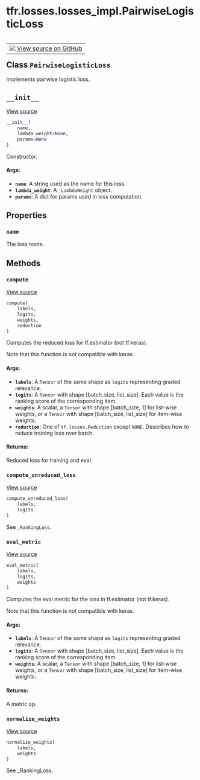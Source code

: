 <div itemscope itemtype="http://developers.google.com/ReferenceObject">
<meta itemprop="name" content="tfr.losses.losses_impl.PairwiseLogisticLoss" />
<meta itemprop="path" content="Stable" />
<meta itemprop="property" content="name"/>
<meta itemprop="property" content="__init__"/>
<meta itemprop="property" content="compute"/>
<meta itemprop="property" content="compute_unreduced_loss"/>
<meta itemprop="property" content="eval_metric"/>
<meta itemprop="property" content="normalize_weights"/>
</div>

# tfr.losses.losses_impl.PairwiseLogisticLoss

<!-- Insert buttons -->

<table class="tfo-notebook-buttons tfo-api" align="left">

<td>
  <a target="_blank" href="https://github.com/tensorflow/ranking/tree/master/tensorflow_ranking/python/losses_impl.py">
    <img src="https://www.tensorflow.org/images/GitHub-Mark-32px.png" />
    View source on GitHub
  </a>
</td></table>

## Class `PairwiseLogisticLoss`

<!-- Start diff -->

Implements pairwise logistic loss.

<!-- Placeholder for "Used in" -->

<h2 id="__init__"><code>__init__</code></h2>

<a target="_blank" href="https://github.com/tensorflow/ranking/tree/master/tensorflow_ranking/python/losses_impl.py">View
source</a>

```python
__init__(
    name,
    lambda_weight=None,
    params=None
)
```

Constructor.

#### Args:

*   <b>`name`</b>: A string used as the name for this loss.
*   <b>`lambda_weight`</b>: A `_LambdaWeight` object.
*   <b>`params`</b>: A dict for params used in loss computation.

## Properties

<h3 id="name"><code>name</code></h3>

The loss name.

## Methods

<h3 id="compute"><code>compute</code></h3>

<a target="_blank" href="https://github.com/tensorflow/ranking/tree/master/tensorflow_ranking/python/losses_impl.py">View
source</a>

```python
compute(
    labels,
    logits,
    weights,
    reduction
)
```

Computes the reduced loss for tf.estimator (not tf.keras).

Note that this function is not compatible with keras.

#### Args:

*   <b>`labels`</b>: A `Tensor` of the same shape as `logits` representing
    graded relevance.
*   <b>`logits`</b>: A `Tensor` with shape [batch_size, list_size]. Each value
    is the ranking score of the corresponding item.
*   <b>`weights`</b>: A scalar, a `Tensor` with shape [batch_size, 1] for
    list-wise weights, or a `Tensor` with shape [batch_size, list_size] for
    item-wise weights.
*   <b>`reduction`</b>: One of `tf.losses.Reduction` except `NONE`. Describes
    how to reduce training loss over batch.

#### Returns:

Reduced loss for training and eval.

<h3 id="compute_unreduced_loss"><code>compute_unreduced_loss</code></h3>

<a target="_blank" href="https://github.com/tensorflow/ranking/tree/master/tensorflow_ranking/python/losses_impl.py">View
source</a>

```python
compute_unreduced_loss(
    labels,
    logits
)
```

See `_RankingLoss`.

<h3 id="eval_metric"><code>eval_metric</code></h3>

<a target="_blank" href="https://github.com/tensorflow/ranking/tree/master/tensorflow_ranking/python/losses_impl.py">View
source</a>

```python
eval_metric(
    labels,
    logits,
    weights
)
```

Computes the eval metric for the loss in tf.estimator (not tf.keras).

Note that this function is not compatible with keras.

#### Args:

*   <b>`labels`</b>: A `Tensor` of the same shape as `logits` representing
    graded relevance.
*   <b>`logits`</b>: A `Tensor` with shape [batch_size, list_size]. Each value
    is the ranking score of the corresponding item.
*   <b>`weights`</b>: A scalar, a `Tensor` with shape [batch_size, 1] for
    list-wise weights, or a `Tensor` with shape [batch_size, list_size] for
    item-wise weights.

#### Returns:

A metric op.

<h3 id="normalize_weights"><code>normalize_weights</code></h3>

<a target="_blank" href="https://github.com/tensorflow/ranking/tree/master/tensorflow_ranking/python/losses_impl.py">View
source</a>

```python
normalize_weights(
    labels,
    weights
)
```

See _RankingLoss.
